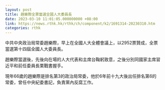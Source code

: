 ```yaml
---
layout: post
title: 趙樂際全票當選全國人大委員長
date: 2023-03-10 11:01:05.000000000 +08:00
link: https://news.rthk.hk/rthk/ch/component/k2/1691314-20230310.htm
categories: rthk
---
```


中共中央政治局常委趙樂際，早上在全國人大全體會議上，以2952票贊成，全票當選第十四屆全國人大委員長。

趙樂際當選後，先後向在場的人大代表和主席台鞠躬致意，之後分別同國家主席習近平和前任委員長栗戰書握手。

現年66歲的趙樂際是排名第3的政治局常委，他於6年前十九大後出任排名第6的常委，曾任中央紀委書記，負責黨內反腐工作。
